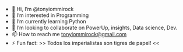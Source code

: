 - 👋 Hi, I’m @tonyiommirock
- 👀 I’m interested in Programming
- 🌱 I’m currently learning Python
- 💞️ I’m looking to collaborate on PowerUp, insights, Data science, Dev.
- 📫 How to reach me tonyiommirock@gmail.com
- ⚡ Fun fact: >> Todos los imperialistas son tigres de papel! <<

<!---
tonyiommirock/tonyiommirock is a ✨ special ✨ repository because its `README.md` (this file) appears on your GitHub profile.
You can click the Preview link to take a look at your changes.
--->

